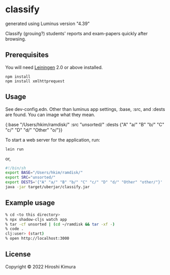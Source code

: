 # classify

generated using Luminus version "4.39"

Classify (grouing?) students' reports and exam-papers quickly after browsing.

## Prerequisites

You will need [Leiningen][1] 2.0 or above installed.

[1]: https://github.com/technomancy/leiningen

    npm install
    npm install xmlhttprequest

## Usage

See dev-config.edn. Other than luminus app settings,
:base, :src, and :dests are found. You can image what they mean.

{:base "/Users/hkim/ramdisk/"
 :src "unsorted/"
 :dests {"A" "a/"
         "B" "b/"
         "C" "c/"
         "D" "d/"
         "Other" "o/"}}

To start a web server for the application, run:

    lein run

or,

```sh
#!/bin/sh
export BASE="/Users/hkim/ramdisk/"
export SRC="unsorted/"
export DESTS='{"A" "a/" "B" "b/" "C" "c/" "D" "d/" "Other" "other/"}'
java -jar target/uberjar/classify.jar
```

## Example usage

```sh
% cd <to this directory>
% npx shadow-cljs watch app
% tar -cf unsorted | (cd ~/ramdisk && tar -xf -)
% code .
clj:user> (start)
% open http://localhost:3000
```

## License

Copyright © 2022 Hiroshi Kimura
